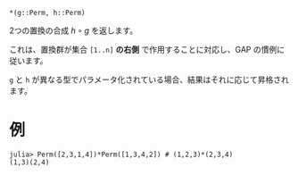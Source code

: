 ```
*(g::Perm, h::Perm)
```

2つの置換の合成 $h ∘ g$ を返します。

これは、置換群が集合 `[1..n]` **の右側** で作用することに対応し、GAP の慣例に従います。

`g` と `h` が異なる型でパラメータ化されている場合、結果はそれに応じて昇格されます。

# 例

```jldoctest
julia> Perm([2,3,1,4])*Perm([1,3,4,2]) # (1,2,3)*(2,3,4)
(1,3)(2,4)
```
